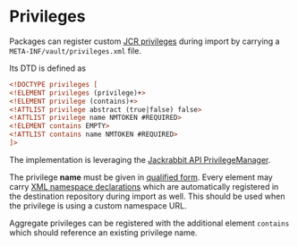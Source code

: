 <!--
   Licensed to the Apache Software Foundation (ASF) under one or more
   contributor license agreements.  See the NOTICE file distributed with
   this work for additional information regarding copyright ownership.
   The ASF licenses this file to You under the Apache License, Version 2.0
   (the "License"); you may not use this file except in compliance with
   the License.  You may obtain a copy of the License at

       http://www.apache.org/licenses/LICENSE-2.0

   Unless required by applicable law or agreed to in writing, software
   distributed under the License is distributed on an "AS IS" BASIS,
   WITHOUT WARRANTIES OR CONDITIONS OF ANY KIND, either express or implied.
   See the License for the specific language governing permissions and
   limitations under the License.
-->

Privileges
===========

Packages can register custom [JCR privileges](https://s.apache.org/jcr-2.0-spec/16_Access_Control_Management.html#16.2%20Privilege%20Discovery) during import by carrying a `META-INF/vault/privileges.xml` file.  

Its DTD is defined as

```xml
<!DOCTYPE privileges [
<!ELEMENT privileges (privilege)+>
<!ELEMENT privilege (contains)+>
<!ATTLIST privilege abstract (true|false) false>
<!ATTLIST privilege name NMTOKEN #REQUIRED>
<!ELEMENT contains EMPTY>
<!ATTLIST contains name NMTOKEN #REQUIRED>
]>
```

The implementation is leveraging the [Jackrabbit API PrivilegeManager](https://www.javadoc.io/doc/org.apache.jackrabbit/oak-jackrabbit-api/latest/org/apache/jackrabbit/api/security/authorization/PrivilegeManager.html).

The privilege **name** must be given in [qualified form](https://s.apache.org/jcr-2.0-spec/3_Repository_Model.html#3.2.5.2%20Qualified%20Form). Every element may carry [XML namespace declarations](https://www.w3.org/TR/2006/REC-xml-names11-20060816/#ns-decl) which are automatically registered in the destination repository during import as well. This should be used when the privilege is using a custom namespace URL.

Aggregate privileges can be registered with the additional element `contains` which should reference an existing privilege name.
